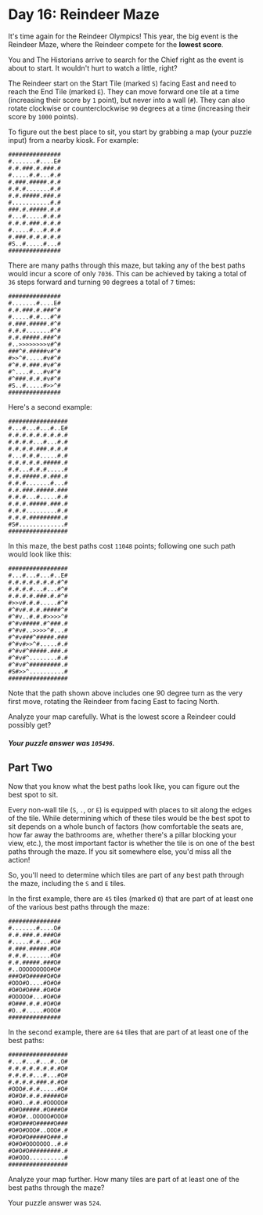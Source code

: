 # Day 16: Reindeer Maze

It's time again for the Reindeer Olympics! This year, the big event is the
Reindeer Maze, where the Reindeer compete for the **lowest score**.

You and The Historians arrive to search for the Chief right as the event is
about to start. It wouldn't hurt to watch a little, right?

The Reindeer start on the Start Tile (marked `S`) facing East and need to reach
the End Tile (marked `E`). They can move forward one tile at a time (increasing
their score by `1` point), but never into a wall (`#`). They can also rotate
clockwise or counterclockwise `90` degrees at a time (increasing their score by
`1000` points).

To figure out the best place to sit, you start by grabbing a map (your puzzle
input) from a nearby kiosk. For example:

```text
###############
#.......#....E#
#.#.###.#.###.#
#.....#.#...#.#
#.###.#####.#.#
#.#.#.......#.#
#.#.#####.###.#
#...........#.#
###.#.#####.#.#
#...#.....#.#.#
#.#.#.###.#.#.#
#.....#...#.#.#
#.###.#.#.#.#.#
#S..#.....#...#
###############
```

There are many paths through this maze, but taking any of the best paths would
incur a score of only `7036`. This can be achieved by taking a total of `36`
steps forward and turning `90` degrees a total of `7` times:

```text
###############
#.......#....E#
#.#.###.#.###^#
#.....#.#...#^#
#.###.#####.#^#
#.#.#.......#^#
#.#.#####.###^#
#..>>>>>>>>v#^#
###^#.#####v#^#
#>>^#.....#v#^#
#^#.#.###.#v#^#
#^....#...#v#^#
#^###.#.#.#v#^#
#S..#.....#>>^#
###############
```

Here's a second example:

```text
#################
#...#...#...#..E#
#.#.#.#.#.#.#.#.#
#.#.#.#...#...#.#
#.#.#.#.###.#.#.#
#...#.#.#.....#.#
#.#.#.#.#.#####.#
#.#...#.#.#.....#
#.#.#####.#.###.#
#.#.#.......#...#
#.#.###.#####.###
#.#.#...#.....#.#
#.#.#.#####.###.#
#.#.#.........#.#
#.#.#.#########.#
#S#.............#
#################
```

In this maze, the best paths cost `11048` points; following one such path would
look like this:

```text
#################
#...#...#...#..E#
#.#.#.#.#.#.#.#^#
#.#.#.#...#...#^#
#.#.#.#.###.#.#^#
#>>v#.#.#.....#^#
#^#v#.#.#.#####^#
#^#v..#.#.#>>>>^#
#^#v#####.#^###.#
#^#v#..>>>>^#...#
#^#v###^#####.###
#^#v#>>^#.....#.#
#^#v#^#####.###.#
#^#v#^........#.#
#^#v#^#########.#
#S#>>^..........#
#################
```

Note that the path shown above includes one 90 degree turn as the very first
move, rotating the Reindeer from facing East to facing North.

Analyze your map carefully. What is the lowest score a Reindeer could possibly
get?

##### Your puzzle answer was `105496`.

## Part Two

Now that you know what the best paths look like, you can figure out the best
spot to sit.

Every non-wall tile (`S`, `.`, or `E`) is equipped with places to sit along the
edges of the tile. While determining which of these tiles would be the best spot
to sit depends on a whole bunch of factors (how comfortable the seats are, how
far away the bathrooms are, whether there's a pillar blocking your view, etc.),
the most important factor is whether the tile is on one of the best paths
through the maze. If you sit somewhere else, you'd miss all the action!

So, you'll need to determine which tiles are part of any best path through the
maze, including the `S` and `E` tiles.

In the first example, there are `45` tiles (marked `O`) that are part of at
least one of the various best paths through the maze:

```text
###############
#.......#....O#
#.#.###.#.###O#
#.....#.#...#O#
#.###.#####.#O#
#.#.#.......#O#
#.#.#####.###O#
#..OOOOOOOOO#O#
###O#O#####O#O#
#OOO#O....#O#O#
#O#O#O###.#O#O#
#OOOOO#...#O#O#
#O###.#.#.#O#O#
#O..#.....#OOO#
###############
```

In the second example, there are `64` tiles that are part of at least one of the
best paths:

```text
#################
#...#...#...#..O#
#.#.#.#.#.#.#.#O#
#.#.#.#...#...#O#
#.#.#.#.###.#.#O#
#OOO#.#.#.....#O#
#O#O#.#.#.#####O#
#O#O..#.#.#OOOOO#
#O#O#####.#O###O#
#O#O#..OOOOO#OOO#
#O#O###O#####O###
#O#O#OOO#..OOO#.#
#O#O#O#####O###.#
#O#O#OOOOOOO..#.#
#O#O#O#########.#
#O#OOO..........#
#################
```

Analyze your map further. How many tiles are part of at least one of the best
paths through the maze?

Your puzzle answer was `524`.
